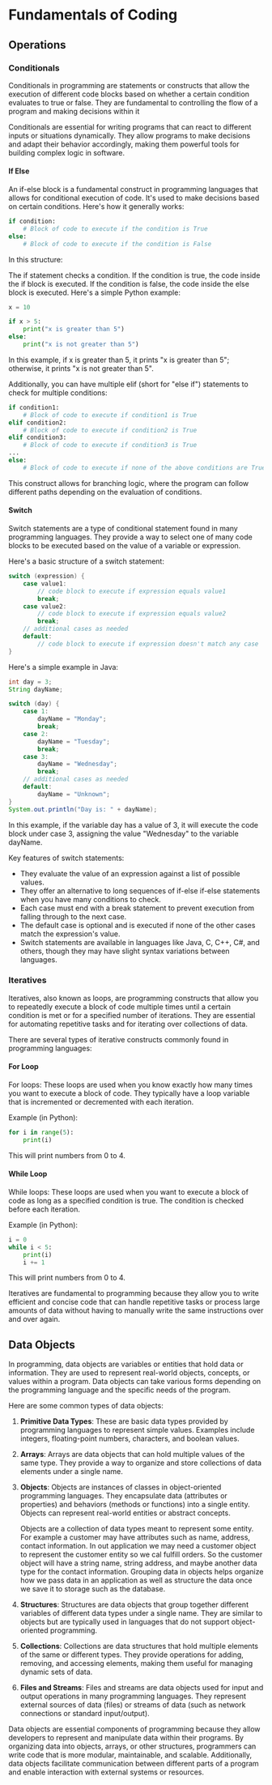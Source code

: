 # Fundamentals of Coding
## Operations
### Conditionals

Conditionals in programming are statements or constructs that allow the execution of different code blocks based on whether a certain condition evaluates to true or false. They are fundamental to controlling the flow of a program and making decisions within it

Conditionals are essential for writing programs that can react to different inputs or situations dynamically. They allow programs to make decisions and adapt their behavior accordingly, making them powerful tools for building complex logic in software.

#### If Else
An if-else block is a fundamental construct in programming languages that allows for conditional execution of code. It's used to make decisions based on certain conditions. Here's how it generally works:
```python
if condition:
    # Block of code to execute if the condition is True
else:
    # Block of code to execute if the condition is False
```
In this structure:

The if statement checks a condition. If the condition is true, the code inside the if block is executed.
If the condition is false, the code inside the else block is executed.
Here's a simple Python example:

```python
x = 10

if x > 5:
    print("x is greater than 5")
else:
    print("x is not greater than 5")

```
In this example, if x is greater than 5, it prints "x is greater than 5"; otherwise, it prints "x is not greater than 5".

Additionally, you can have multiple elif (short for "else if") statements to check for multiple conditions:

```python
if condition1:
    # Block of code to execute if condition1 is True
elif condition2:
    # Block of code to execute if condition2 is True
elif condition3:
    # Block of code to execute if condition3 is True
...
else:
    # Block of code to execute if none of the above conditions are True

```
This construct allows for branching logic, where the program can follow different paths depending on the evaluation of conditions.


#### Switch
Switch statements are a type of conditional statement found in many programming languages. They provide a way to select one of many code blocks to be executed based on the value of a variable or expression.

Here's a basic structure of a switch statement:
```java
switch (expression) {
    case value1:
        // code block to execute if expression equals value1
        break;
    case value2:
        // code block to execute if expression equals value2
        break;
    // additional cases as needed
    default:
        // code block to execute if expression doesn't match any case
}
```

Here's a simple example in Java:
```java
int day = 3;
String dayName;

switch (day) {
    case 1:
        dayName = "Monday";
        break;
    case 2:
        dayName = "Tuesday";
        break;
    case 3:
        dayName = "Wednesday";
        break;
    // additional cases as needed
    default:
        dayName = "Unknown";
}
System.out.println("Day is: " + dayName);

```

In this example, if the variable day has a value of 3, it will execute the code block under case 3, assigning the value "Wednesday" to the variable dayName.

Key features of switch statements:

- They evaluate the value of an expression against a list of possible values.
- They offer an alternative to long sequences of if-else if-else statements when you have many conditions to check.
- Each case must end with a break statement to prevent execution from falling through to the next case.
- The default case is optional and is executed if none of the other cases match the expression's value.
- Switch statements are available in languages like Java, C, C++, C#, and others, though they may have slight syntax variations between languages.

### Iteratives
Iteratives, also known as loops, are programming constructs that allow you to repeatedly execute a block of code multiple times until a certain condition is met or for a specified number of iterations. They are essential for automating repetitive tasks and for iterating over collections of data.

There are several types of iterative constructs commonly found in programming languages:
#### For Loop
For loops: These loops are used when you know exactly how many times you want to execute a block of code. They typically have a loop variable that is incremented or decremented with each iteration.

Example (in Python):
```python
for i in range(5):
    print(i)
```

This will print numbers from 0 to 4.
#### While Loop
While loops: These loops are used when you want to execute a block of code as long as a specified condition is true. The condition is checked before each iteration.

Example (in Python):
```python
i = 0
while i < 5:
    print(i)
    i += 1
```

This will print numbers from 0 to 4.

Iteratives are fundamental to programming because they allow you to write efficient and concise code that can handle repetitive tasks or process large amounts of data without having to manually write the same instructions over and over again.

## Data Objects
 In programming, data objects are variables or entities that hold data or information. They are used to represent real-world objects, concepts, or values within a program. Data objects can take various forms depending on the programming language and the specific needs of the program.

Here are some common types of data objects:

1. **Primitive Data Types**: These are basic data types provided by programming languages to represent simple values. Examples include integers, floating-point numbers, characters, and boolean values.

2. **Arrays**: Arrays are data objects that can hold multiple values of the same type. They provide a way to organize and store collections of data elements under a single name.

3. **Objects**: Objects are instances of classes in object-oriented programming languages. They encapsulate data (attributes or properties) and behaviors (methods or functions) into a single entity. Objects can represent real-world entities or abstract concepts.

    Objects are a collection of data types meant to represent some entity. For example a customer may have attributes such as name, address, contact information. In out application we may need a customer object to represent the customer entity so we cal fulfill orders. So the customer object will have a string name, string address, and maybe another data type for the contact information. Grouping data in objects helps organize how we pass data in an application as well as structure the data once we save it to storage such as the database.

4. **Structures**: Structures are data objects that group together different variables of different data types under a single name. They are similar to objects but are typically used in languages that do not support object-oriented programming.

5. **Collections**: Collections are data structures that hold multiple elements of the same or different types. They provide operations for adding, removing, and accessing elements, making them useful for managing dynamic sets of data.

6. **Files and Streams**: Files and streams are data objects used for input and output operations in many programming languages. They represent external sources of data (files) or streams of data (such as network connections or standard input/output).

Data objects are essential components of programming because they allow developers to represent and manipulate data within their programs. By organizing data into objects, arrays, or other structures, programmers can write code that is more modular, maintainable, and scalable. Additionally, data objects facilitate communication between different parts of a program and enable interaction with external systems or resources.